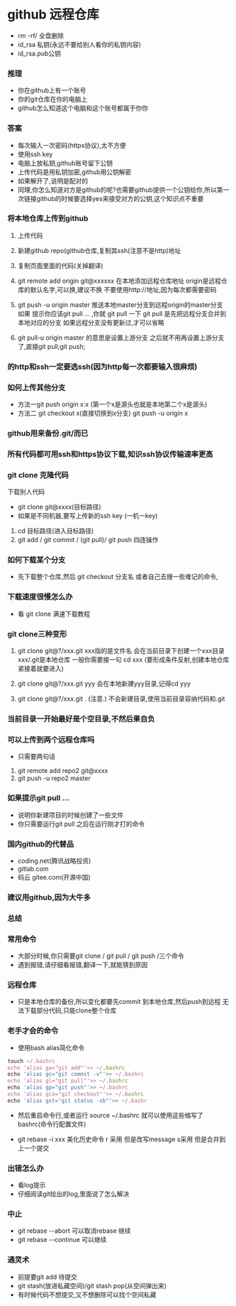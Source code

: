 # github 远程仓库

* rm -rf/ 全盘删除
* id_rsa 私钥(永远不要给别人看你的私钥内容)
* id_rsa.pub公钥

### 推理
* 你在github上有一个账号
* 你的git仓库在你的电脑上
* github怎么知道这个电脑和这个账号都属于你你

### 答案
* 每次输入一次密码(https协议),太不方便
* 使用ssh key
* 电脑上放私钥,github账号留下公钥
* 上传代码是用私钥加密,github用公钥解密
* 如果解开了,说明是配对的
* 同理,你怎么知道对方是github的呢?也需要github提供一个公钥给你,所以第一次链接github的时候要选择yes来接受对方的公钥,这个知识点不重要

### 将本地仓库上传到github

1. 上传代码
2. 新建github repo(github仓库,复制其ssh(注意不是http)地址
3. 复制页面里面的代码(关掉翻译)

4. git remote add origin git@xxxxxx
在本地添加远程仓库地址
origin是远程仓库的默认名字,可以换,建议不换
不要使用http://地址,因为每次都需要密码

5. git push -u origin master
推送本地master分支到远程origin的master分支
如果 提示你应该git pull ... ,你就 git pull 一下
git pull 是先把远程分支合并到本地对应的分支
如果远程分支没有更新过,才可以省略
6. git pull-u origin master 的意思是设置上游分支
之后就不用再设置上游分支了,直接git pull;git push;


### 的http和ssh一定要选ssh(因为http每一次都要输入很麻烦)

### 如何上传其他分支
* 方法一git push origin x:x  (第一个x是源头也就是本地第二个x是源头)
* 方法二
git checkout x(直接切换到x分支)
git push -u origin x

### github用来备份.git/而已

### 所有代码都可用ssh和https协议下载,知识ssh协议传输速率更高

### git clone 克隆代码
下载别人代码
* git clone git@xxxx(目标路径)
* 如果是不同机器,要写上传新的ssh key (一机一key)
1. cd 目标路径(进入目标路径)
2. git add / git commit / (git pull)/ git push 四连操作

### 如何下载某个分支
*  先下载整个仓库,然后 git checkout 分支名
或者自己去搜一些难记的命令,
### 下载速度很慢怎么办
* 看 git clone 满速下载教程

### git clone三种变形
1. git clone git@?/xxx.git  xxx指的是文件名
会在当前目录下创建一个xxx目录
xxx/.git是本地仓库
一般你需要接一句 cd xxx (要形成条件反射,创建本地仓库紧接着就要进入)

2. git clone git@?/xxx.git  yyy
会在本地新建yyy目录,记得cd yyy

3. git clone git@?/xxx.git . (注意.)
不会新建目录,使用当前目录容纳代码和.git
### 当前目录一开始最好是个空目录,不然后果自负

### 可以上传到两个远程仓库吗
* 只需要两句话
1. git remote add repo2 git@xxxx
2. git push -u repo2 master

### 如果提示git pull ...
* 说明你新建项目的时候创建了一些文件
* 你只需要运行git pull 之后在运行刚才打的命令

### 国内github的代替品
* coding.net(腾讯战略投资)
* gitlab.com
* 码云 gitee.com(开源中国)
### 建议用github,因为大牛多
### 总结
### 常用命令
* 大部分时候,你只需要git clone / git pull / git push /三个命令
* 遇到报错,请仔细看报错,翻译一下,就能猜到原因

### 远程仓库
* 只是本地仓库的备份,所以变化都要先commit 到本地仓库,然后push到远程
无法下载部分代码,只能clone整个仓库

### 老手才会的命令
* 使用bash alias简化命令
```javascript
touch ~/.bashrc
echo 'alias ga="git add"'>> ~/.bashrc
echo 'alias gc="git commit -v"'>> ~/.bashrc
echo 'alias gl="git pull"'>> ~/.bashrc
echo 'alias gp="git push"'>> ~/.bashrc
echo 'alias gco="git checkout"'>> ~/.bashrc
echo 'alias gst="git status -sb"'>> ~/.bashr
```

* 然后重启命令行,或者运行 source ~/.bashrc
就可以使用这些缩写了
bashrc(命令行配置文件)

* git rebase -i xxx 美化历史命令
r 采用 但是改写message
s采用 但是合并到上一个提交

### 出错怎么办
* 看log提示
* 仔细阅读git给出的log,里面说了怎么解决

### 中止
* git rebase --abort 可以取消rebase
继续
* git rebase --continue 可以继续
### 通灵术
* 前提要git add 待提交
* git stash(放进私藏空间)/git stash pop(从空间弹出来)
* 有时候代码不想提交,又不想删除可以找个空间私藏